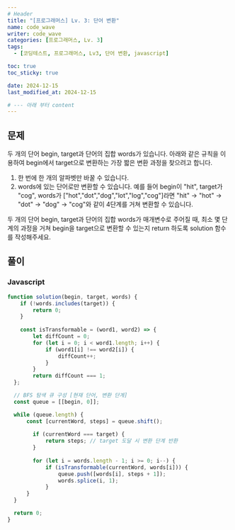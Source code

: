 ```yaml
---
# Header
title: "[프로그래머스] Lv. 3: 단어 변환"
name: code_wave
writer: code_wave
categories: [프로그래머스, Lv. 3]
tags:
  - [코딩테스트, 프로그래머스, Lv3, 단어 변환, javascript]

toc: true
toc_sticky: true

date: 2024-12-15
last_modified_at: 2024-12-15

# --- 아래 부터 content
---
```


## 문제
두 개의 단어 begin, target과 단어의 집합 words가 있습니다. 아래와 같은 규칙을 이용하여 begin에서 target으로 변환하는 가장 짧은 변환 과정을 찾으려고 합니다.

1. 한 번에 한 개의 알파벳만 바꿀 수 있습니다.
2. words에 있는 단어로만 변환할 수 있습니다.
   예를 들어 begin이 "hit", target가 "cog", words가 ["hot","dot","dog","lot","log","cog"]라면 "hit" -> "hot" -> "dot" -> "dog" -> "cog"와 같이 4단계를 거쳐 변환할 수 있습니다.

두 개의 단어 begin, target과 단어의 집합 words가 매개변수로 주어질 때, 최소 몇 단계의 과정을 거쳐 begin을 target으로 변환할 수 있는지 return 하도록 solution 함수를 작성해주세요.

## 풀이
### Javascript
```js
function solution(begin, target, words) {
    if (!words.includes(target)) {
        return 0;
    }
  
    const isTransformable = (word1, word2) => {
        let diffCount = 0;
        for (let i = 0; i < word1.length; i++) {
            if (word1[i] !== word2[i]) {
                diffCount++;
            }
        }
        return diffCount === 1;
  };

  // BFS 탐색 큐 구성 [현재 단어, 변환 단계]
  const queue = [[begin, 0]];

  while (queue.length) {
      const [currentWord, steps] = queue.shift();
  
        if (currentWord === target) {
            return steps; // target 도달 시 변환 단계 반환
        }
    
        for (let i = words.length - 1; i >= 0; i--) {
            if (isTransformable(currentWord, words[i])) {
                queue.push([words[i], steps + 1]);
                words.splice(i, 1);
            }
      }
  }

  return 0;
}
```
